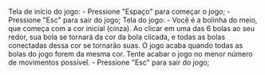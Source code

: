 Tela de início do jogo:
	- Pressione "Espaço" para começar o jogo;
	- Pressione "Esc" para sair do jogo;
Tela do jogo:
	- Você é a bolinha do meio, que começa com a cor inicial (cinza). Ao clicar em uma das 6 bolas ao seu redor, sua bola se tornará da cor da bola clicada, e todas as bolas conectadas dessa cor se tornarão suas. O jogo acaba quando todas as bolas do jogo forem da mesma cor. Tente acabar o jogo no menor número de movimentos possível.
	- Pressione "Esc" para sair do jogo;
